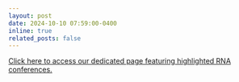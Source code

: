 ```yaml
---
layout: post
date: 2024-10-10 07:59:00-0400
inline: true
related_posts: false
---
```


[Click here to access our dedicated page featuring highlighted RNA conferences.](/Conference_highlights)

